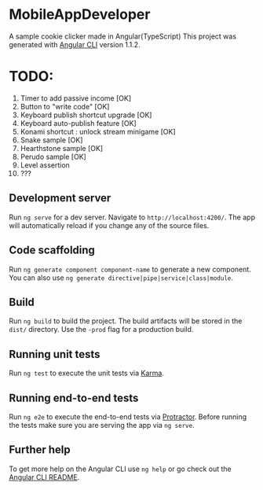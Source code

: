 # MobileAppDeveloper
A sample cookie clicker made in Angular(TypeScript)
This project was generated with [Angular CLI](https://github.com/angular/angular-cli) version 1.1.2.

# TODO:
1. Timer to add passive income [OK]
2. Button to "write code" [OK]
3. Keyboard publish shortcut upgrade [OK]
4. Keyboard auto-publish feature [OK]
5. Konami shortcut : unlock stream minigame [OK]
6. Snake sample [OK]
7. Hearthstone sample [OK]
8. Perudo sample [OK]
9. Level assertion
10. ???

## Development server

Run `ng serve` for a dev server. Navigate to `http://localhost:4200/`. The app will automatically reload if you change any of the source files.

## Code scaffolding

Run `ng generate component component-name` to generate a new component. You can also use `ng generate directive|pipe|service|class|module`.

## Build

Run `ng build` to build the project. The build artifacts will be stored in the `dist/` directory. Use the `-prod` flag for a production build.

## Running unit tests

Run `ng test` to execute the unit tests via [Karma](https://karma-runner.github.io).

## Running end-to-end tests

Run `ng e2e` to execute the end-to-end tests via [Protractor](http://www.protractortest.org/).
Before running the tests make sure you are serving the app via `ng serve`.

## Further help

To get more help on the Angular CLI use `ng help` or go check out the [Angular CLI README](https://github.com/angular/angular-cli/blob/master/README.md).
